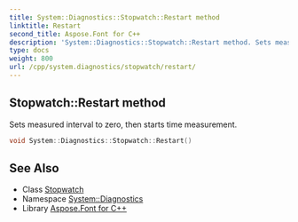 ```yaml
---
title: System::Diagnostics::Stopwatch::Restart method
linktitle: Restart
second_title: Aspose.Font for C++
description: 'System::Diagnostics::Stopwatch::Restart method. Sets measured interval to zero, then starts time measurement in C++.'
type: docs
weight: 800
url: /cpp/system.diagnostics/stopwatch/restart/
---
```

## Stopwatch::Restart method


Sets measured interval to zero, then starts time measurement.

```cpp
void System::Diagnostics::Stopwatch::Restart()
```

## See Also

* Class [Stopwatch](../)
* Namespace [System::Diagnostics](../../)
* Library [Aspose.Font for C++](../../../)
